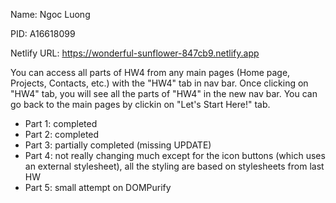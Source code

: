 Name: Ngoc Luong

PID: A16618099

Netlify URL: https://wonderful-sunflower-847cb9.netlify.app

You can access all parts of HW4 from any main pages (Home page, Projects, Contacts, etc.) with the "HW4" tab in nav bar. Once clicking on "HW4" tab, you will see all the parts of "HW4" in the new nav bar. You can go back to the main pages by clickin on "Let's Start Here!" tab.

- Part 1: completed
- Part 2: completed
- Part 3: partially completed (missing UPDATE)
- Part 4: not really changing much except for the icon buttons (which uses an external stylesheet), all the styling are based on stylesheets from last HW
- Part 5: small attempt on DOMPurify